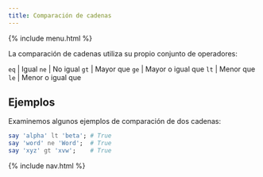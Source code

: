 ```yaml
---
title: Comparación de cadenas
---
```


{% include menu.html %}

La comparación de cadenas utiliza su propio conjunto de operadores:

`eq` | Igual
`ne` | No igual
`gt` | Mayor que
`ge` | Mayor o igual que
`lt` | Menor que
`le` | Menor o igual que

## Ejemplos

Examinemos algunos ejemplos de comparación de dos cadenas:

```raku
say 'alpha' lt 'beta'; # True
say 'word' ne 'Word';  # True
say 'xyz' gt 'xvw';    # True
```

{% include nav.html %}